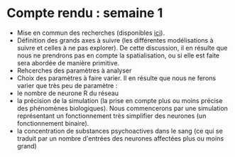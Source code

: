 # Compte rendu : semaine 1

- Mise en commun des recherches (disponibles [ici](/Anexes/Documents/recherche_reseau_neurone.pdf)).
- Définition des grands axes à suivre (les différentes modélisations à suivre et celles à ne pas explorer). De cette discussion, il en résulte que nous ne prendrons pas en compte la spatialisation, ou si elle est faite sera abordée de manière primitive.   
- Rehcerches des paramètres à analyser
- Choix des paramètres à faire varier. Il en résulte que nous ne ferons varier que très peu de paramètre :
 - le nombre de neurone R du réseau
 - la précision de la simulation (la prise en compte plus ou moins précise des phénomènes biologiques). Nous commencerons par une simulation représentant un fonctionnement très simplifier des neurones (un fonctionnement binaire). 
 - la concentration de substances psychoactives dans le sang (ce qui se traduit par un nombre d'entrées des neurones affectées plus ou moins grand)

 
